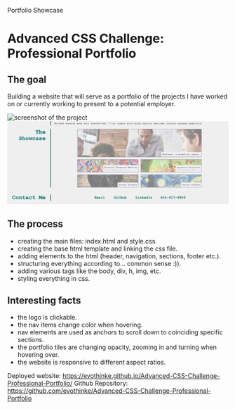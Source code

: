 Portfolio Showcase

<h1>Advanced CSS Challenge: Professional Portfolio</h1>


<h2>The goal</h2>

Building a website that will serve as a portfolio of the projects I have worked on or currently working to present to a potential employer.

![screenshot of the project](./assets/images/scr1.png?raw=true "Project Screenshot")
![screenshot of the project](./assets/images/scr2.png?raw=true "Project Screenshot")


<h2>The process</h2>

- creating the main files: index.html and style.css.
- creating the base html template and linking the css file.
- adding elements to the html (header, navigation, sections, footer etc.).
- structuring everything according to... common sense :)).
- adding various tags like the body, div, h, img, etc.
- styling everything in css.



<h2>Interesting facts</h2>

- the logo is clickable.
- the nav items change color when hovering.
- nav elements are used as anchors to scroll down to coinciding specific sections.
- the portfolio tiles are changing opacity, zooming in and turning when hovering over.
- the website is responsive to different aspect ratios.


Deployed website: https://evothinke.github.io/Advanced-CSS-Challenge-Professional-Portfolio/
Github Repository: https://github.com/evothinke/Advanced-CSS-Challenge-Professional-Portfolio
